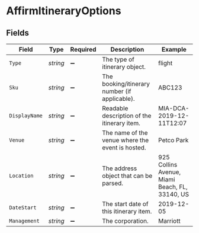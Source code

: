 # AffirmItineraryOptions


## Fields

| Field                                            | Type                                             | Required                                         | Description                                      | Example                                          |
| ------------------------------------------------ | ------------------------------------------------ | ------------------------------------------------ | ------------------------------------------------ | ------------------------------------------------ |
| `Type`                                           | *string*                                         | :heavy_minus_sign:                               | The type of itinerary object.                    | flight                                           |
| `Sku`                                            | *string*                                         | :heavy_minus_sign:                               | The booking/itinerary number (if applicable).    | ABC123                                           |
| `DisplayName`                                    | *string*                                         | :heavy_minus_sign:                               | Readable description of the itinerary item.      | MIA-DCA-2019-12-11T12:07                         |
| `Venue`                                          | *string*                                         | :heavy_minus_sign:                               | The name of the venue where the event is hosted. | Petco Park                                       |
| `Location`                                       | *string*                                         | :heavy_minus_sign:                               | The address object that can be parsed.           | 925 Collins Avenue, Miami Beach, FL, 33140, US   |
| `DateStart`                                      | *string*                                         | :heavy_minus_sign:                               | The start date of this itinerary item.           | 2019-12-05                                       |
| `Management`                                     | *string*                                         | :heavy_minus_sign:                               | The corporation.                                 | Marriott                                         |